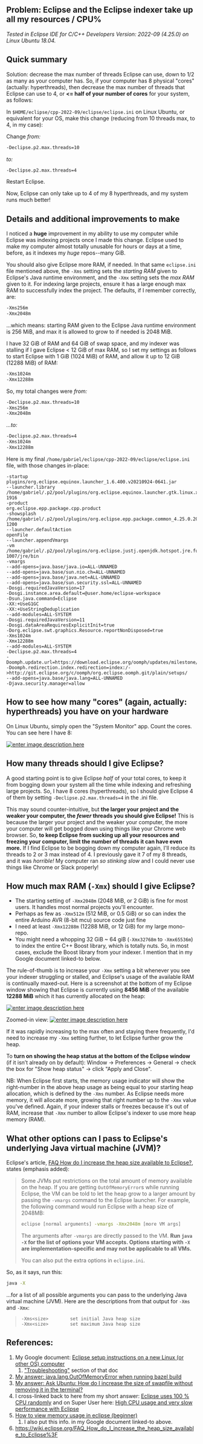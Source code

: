 <!--
GS
Dec. 2022
https://stackoverflow.com/a/74707607/4561887
-->

## Problem: Eclipse and the Eclipse indexer take up all my resources / CPU%

_Tested in Eclipse IDE for C/C++ Developers Version: 2022-09 (4.25.0) on Linux Ubuntu 18.04._


## Quick summary

Solution: decrease the max number of threads Eclipse can use, down to 1/2 as many as your computer has. So, if your computer has 8 physical "cores" (actually: hyperthreads), then decrease the max number of threads that Eclipse can use to 4, or **<= half of your number of cores** for your system, as follows:

In `$HOME/eclipse/cpp-2022-09/eclipse/eclipse.ini` on Linux Ubuntu, or equivalent for your OS, make this change (reducing from 10 threads max, to 4, in my case):

Change _from:_
```bash
-Declipse.p2.max.threads=10
```
_to:_
```bash
-Declipse.p2.max.threads=4
```

Restart Eclipse. 

Now, Eclipse can only take up to 4 of my 8 hyperthreads, and my system runs much better!


## Details and additional improvements to make

I noticed a **huge** improvement in my ability to use my computer while Eclipse was indexing projects once I made this change. Eclipse used to make my computer almost totally unusable for hours or days at a time, before, as it indexes my _huge_ repos--many GiB.

You should also give Eclipse more RAM, if needed. In that same `eclipse.ini` file mentioned above, the `-Xms` setting sets the _starting RAM_ given to Eclipse's Java runtime environment, and the `-Xmx` setting sets the _max RAM_ given to it. For indexing large projects, ensure it has a large enough max RAM to successfully index the project. The defaults, if I remember correctly, are:

```bash
-Xms256m
-Xmx2048m
```

...which means: starting RAM given to the Eclipse Java runtime environment is 256 MiB, and max it is allowed to grow to if needed is 2048 MiB. 

I have 32 GiB of RAM and 64 GiB of swap space, and my indexer was stalling if I gave Eclipse < 12 GiB of max RAM, so I set my settings as follows to start Eclipse with 1 GiB (1024 MiB) of RAM, and allow it up to 12 GiB (12288 MiB) of RAM:

```bash
-Xms1024m
-Xmx12288m
```

So, my total changes were _from:_

```bash
-Declipse.p2.max.threads=10
-Xms256m
-Xmx2048m
```

_...to:_
```bash
-Declipse.p2.max.threads=4
-Xms1024m
-Xmx12288m
```

Here is my final `/home/gabriel/eclipse/cpp-2022-09/eclipse/eclipse.ini` file, with those changes in-place:

```
-startup
plugins/org.eclipse.equinox.launcher_1.6.400.v20210924-0641.jar
--launcher.library
/home/gabriel/.p2/pool/plugins/org.eclipse.equinox.launcher.gtk.linux.x86_64_1.2.600.v20220720-1916
-product
org.eclipse.epp.package.cpp.product
-showsplash
/home/gabriel/.p2/pool/plugins/org.eclipse.epp.package.common_4.25.0.20220908-1200
--launcher.defaultAction
openFile
--launcher.appendVmargs
-vm
/home/gabriel/.p2/pool/plugins/org.eclipse.justj.openjdk.hotspot.jre.full.linux.x86_64_19.0.1.v20221102-1007/jre/bin
-vmargs
--add-opens=java.base/java.io=ALL-UNNAMED
--add-opens=java.base/sun.nio.ch=ALL-UNNAMED
--add-opens=java.base/java.net=ALL-UNNAMED
--add-opens=java.base/sun.security.ssl=ALL-UNNAMED
-Dosgi.requiredJavaVersion=17
-Dosgi.instance.area.default=@user.home/eclipse-workspace
-Dsun.java.command=Eclipse
-XX:+UseG1GC
-XX:+UseStringDeduplication
--add-modules=ALL-SYSTEM
-Dosgi.requiredJavaVersion=11
-Dosgi.dataAreaRequiresExplicitInit=true
-Dorg.eclipse.swt.graphics.Resource.reportNonDisposed=true
-Xms1024m
-Xmx12288m
--add-modules=ALL-SYSTEM
-Declipse.p2.max.threads=4
-Doomph.update.url=https://download.eclipse.org/oomph/updates/milestone/latest
-Doomph.redirection.index.redirection=index:/->http://git.eclipse.org/c/oomph/org.eclipse.oomph.git/plain/setups/
--add-opens=java.base/java.lang=ALL-UNNAMED
-Djava.security.manager=allow
```


## How to see how many "cores" (again, actually: hyperthreads) you have on your hardware

On Linux Ubuntu, simply open the "System Monitor" app. Count the cores. You can see here I have 8: 

[![enter image description here][1]][1]


## How many threads should I give Eclipse?

A good starting point is to give Eclipse *half* of your total cores, to keep it from bogging down your system all the time while indexing and refreshing large projects. So, I have 8 cores (hyperthreads), so I should give Eclipse 4 of them by setting `-Declipse.p2.max.threads=4` in the .ini file. 

This may sound counter-intuitive, but **the larger your project and the weaker your computer, the _fewer_ threads you should give Eclipse!** This is because the larger your project and the weaker your computer, the more your computer will get bogged down using things like your Chrome web browser. So, **to keep Eclipse from sucking up all your resources and freezing your computer, limit the number of threads it can have even more.** If I find Eclipse to be bogging down my computer again, I'll reduce its threads to 2 or 3 max instead of 4. I previously gave it 7 of my 8 threads, and it was _horrible!_ My computer ran _so stinking slow_ and I could never use things like Chrome or Slack properly!


## How much max RAM (`-Xmx`) should I give Eclipse?

- The starting setting of `-Xmx2048m` (2048 MiB, or 2 GiB) is fine for most users. It handles most normal projects you'll encounter. 
- Perhaps as few as `-Xmx512m` (512 MiB, or 0.5 GiB) or so can index the entire Arduino AVR (8-bit mcu) source code just fine
- I need at least `-Xmx12288m` (12288 MiB, or 12 GiB) for my large mono-repo.
- You might need a whopping 32 GiB \~ 64 giB (`-Xmx32768m` to `-Xmx65536m`) to index the entire C++ Boost library, which is totally nuts. So, in most cases, exclude the Boost library from your indexer. I mention that in my Google document linked-to below.

The rule-of-thumb is to increase your `-Xmx` setting a bit whenever you see your indexer struggling or stalled, and Eclipse's usage of the available RAM is continually maxed-out. Here is a screenshot at the bottom of my Eclipse window showing that Eclipse is currently using **8456 MiB** of the available **12288 MiB** which it has currently allocated on the heap:

[![enter image description here][2]][2]

Zoomed-in view: [![enter image description here][3]][3]

If it was rapidly increasing to the max often and staying there frequently, I'd need to increase my `-Xmx` setting further, to let Eclipse further grow the heap.

To **turn on showing the heap status at the bottom of the Eclipse window** (if it isn’t already on by default): 
Window → Preferences → General → check the box for "Show heap status" → click "Apply and Close".

NB: When Eclipse first starts, the memory usage indicator will show the right-number in the above heap usage as being equal to your starting heap allocation, which is defined by the `-Xms` number. As Eclipse needs more memory, it will allocate more, growing that right number up to the `-Xmx` value you've defined. Again, if your indexer stalls or freezes because it's out of RAM, increase that `-Xmx` number to allow Eclipse's indexer to use more heap memory (RAM).


## What other options can I pass to Eclipse's underlying Java virtual machine (JVM)?

Eclipse's article, [FAQ How do I increase the heap size available to Eclipse?](https://wiki.eclipse.org/FAQ_How_do_I_increase_the_heap_size_available_to_Eclipse%3F), states (emphasis added): 

> Some JVMs put restrictions on the total amount of memory available on the heap. If you are getting `OutOfMemoryError`s while running Eclipse, the VM can be told to let the heap grow to a larger amount by passing the `-vmargs` command to the Eclipse launcher. For example, the following command would run Eclipse with a heap size of 2048MB:
> 
> ```bash
> eclipse [normal arguments] -vmargs -Xmx2048m [more VM args]
> ```
> 
> The arguments after `-vmargs` are directly passed to the VM. **Run `java -X` for the list of options your VM accepts. Options starting with `-X` are implementation-specific and may not be applicable to all VMs.**
> 
> You can also put the extra options in `eclipse.ini`.

So, as it says, run this:
```bash
java -X
```

...for a list of all possible arguments you can pass to the underlying Java virtual machine (JVM). Here are the descriptions from that output for `-Xms` and `-Xmx`: 

>     -Xms<size>        set initial Java heap size
>     -Xmx<size>        set maximum Java heap size


## References:

1. My Google document: [Eclipse setup instructions on a new Linux (or other OS) computer](https://docs.google.com/document/d/1LbuxOsDHfpMksGdpX5X-7l7o_TIIVFPkH2eD23cXUmA/edit?usp=sharing)
    1. ["Troubleshooting"](https://docs.google.com/document/d/1LbuxOsDHfpMksGdpX5X-7l7o_TIIVFPkH2eD23cXUmA/edit#heading=h.6kego5424sh1) section of that doc
1. [My answer: java.lang.OutOfMemoryError when running bazel build](https://stackoverflow.com/a/60572662/4561887)
1. [My answer: Ask Ubuntu: How do I increase the size of swapfile without removing it in the terminal?](https://askubuntu.com/a/1177620/327339)
1. I cross-linked back to here from my short answer: [Eclipse uses 100 % CPU randomly](https://stackoverflow.com/a/74707645/4561887) and on Super User here: [High CPU usage and very slow performance with Eclipse](https://superuser.com/a/1756500/425838)
1. [How to view memory usage in eclipse (beginner)](https://stackoverflow.com/a/31255323/4561887)
    1. I also put this info. in my Google document linked-to above.
1. https://wiki.eclipse.org/FAQ_How_do_I_increase_the_heap_size_available_to_Eclipse%3F


  [1]: https://i.stack.imgur.com/dimKK.png
  [2]: https://i.stack.imgur.com/vl6pm.png
  [3]: https://i.stack.imgur.com/Zf4Bq.jpg

